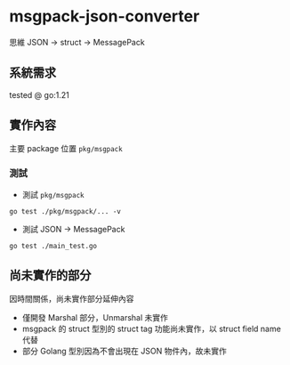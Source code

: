 # msgpack-json-converter

思維 JSON -> struct -> MessagePack

## 系統需求

tested @ go:1.21

## 實作內容

主要 package 位置 `pkg/msgpack`  

### 測試

* 測試 `pkg/msgpack`

```shell
go test ./pkg/msgpack/... -v
```

* 測試 JSON -> MessagePack

```shell
go test ./main_test.go
```

## 尚未實作的部分

因時間關係，尚未實作部分延伸內容

* 僅開發 Marshal 部分，Unmarshal 未實作
* msgpack 的 struct 型別的 struct tag 功能尚未實作，以 struct field name 代替
* 部分 Golang 型別因為不會出現在 JSON 物件內，故未實作
